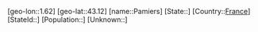 ﻿---
location: [43.12,1.62]
type: City
tags:
- geo/City


SpocWebEntityId: 33229
isDeleted: false
confidential: public

---
[geo-lon::1.62]
[geo-lat::43.12]
[name::Pamiers]
[State::]
[Country::[France](geo/Continent/Europe/France.md)]
[StateId::]
[Population::]
[Unknown::]

